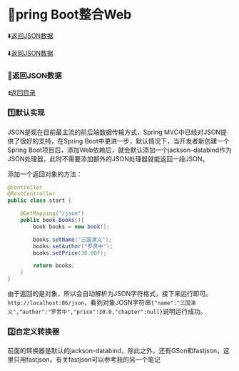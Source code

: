# :maple_leaf:pring Boot整合Web #

<b id="t"></b>

:arrow_down:[返回JSON数据](#a1)

:arrow_down:[返回JSON数据](#a2)

<b id="a1"></b>

### :fallen_leaf:返回JSON数据 ###

:arrow_double_up:[返回目录](#t)

### :one:默认实现 ###

JSON是现在目前最主流的前后端数据传输方式，Spring MVC中已经对JSON提供了很好的支持，在Spring Boot中更进一步，默认情况下，当开发者新创建一个Spring Boot项目后，添加Web依赖后，就会默认添加一个jackson-databind作为JSON处理器，此时不需要添加额外的JSON处理器就能返回一段JSON。

添加一个返回对象的方法：

```java
@Controller
@RestController
public class start {

    @GetMapping("/json")
    public book Books(){
        book books = new book();

        books.setName("三国演义");
        books.setAuthor("罗贯中");
        books.setPrice(30.00f);

        return books;
    }
}
```

由于返回的是对象，所以会自动解析为JSON字符格式，接下来运行即可。`http://localhost:86/json`，看到对象JOSN字符串`{"name":"三国演义","author":"罗贯中","price":30.0,"chapter":null}`说明运行成功。

### :two:自定义转换器 ###

前面的转换器是默认的jackson-databind，除此之外，还有GSon和fastjson，这里只用fastjson。有关fastjson可以参考我的另一个笔记[]()



